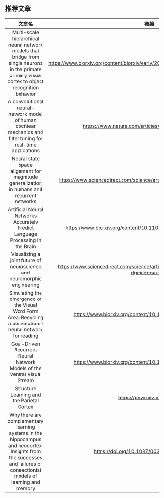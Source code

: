 ## 推荐文章
|文章名 | 链接 | 
| :---: | :---: | 
| Multi-scale hierarchical neural network models that bridge from single neurons in the primate primary visual cortex to object recognition behavior | https://www.biorxiv.org/content/biorxiv/early/2021/03/02/2021.03.01.433495.full.pdf | 
| A convolutional neural-network model of human cochlear mechanics and filter tuning for real-time applications | https://www.nature.com/articles/s42256-020-00286-8 | 
| Neural state space alignment for magnitude generalization in humans and recurrent networks | https://www.sciencedirect.com/science/article/abs/pii/S0896627321000787 | 
| Artificial Neural Networks Accurately Predict Language Processing in the Brain | https://www.biorxiv.org/content/10.1101/2020.06.26.174482v1?rss=1 | 
| Visualizing a joint future of neuroscience and neuromorphic engineering | https://www.sciencedirect.com/science/article/abs/pii/S089662732100009X?dgcid=coauthor | 
| Simulating the emergence of the Visual Word Form Area: Recycling a convolutional neural network for reading | https://www.biorxiv.org/content/10.1101/2021.02.15.431235v1 | 
| Goal-Driven Recurrent Neural Network Models of the Ventral Visual Stream | https://www.biorxiv.org/content/10.1101/2021.02.17.431717v1 | 
| Structure Learning and the Parietal Cortex  | https://psyarxiv.com/zfxj2/  | 
|  Why there are complementary learning systems in the hippocampus and neocortex: Insights from the successes and failures of connectionist models of learning and memory |  https://doi.org/10.1037/0033-295X.102.3.419 | 
